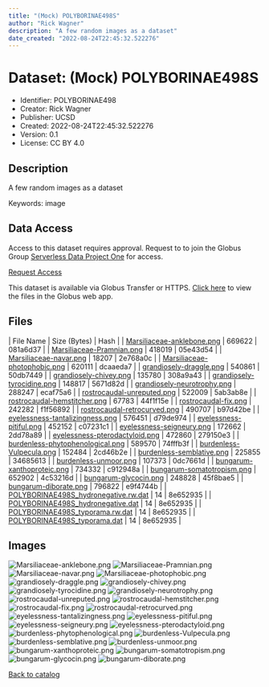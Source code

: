 ```yaml
---
title: "(Mock) POLYBORINAE498S"
author: "Rick Wagner"
description: "A few random images as a dataset"
date_created: "2022-08-24T22:45:32.522276"
---
```

# Dataset: (Mock) POLYBORINAE498S
- Identifier: POLYBORINAE498
- Creator: Rick Wagner
- Publisher: UCSD
- Created: 2022-08-24T22:45:32.522276
- Version: 0.1
- License: CC BY 4.0


## Description
A few random images as a dataset

Keywords: image


## Data Access
Access to this dataset requires approval. Request to to join the Globus Group [Serverless Data Project One](https://app.globus.org/groups/cf9d1f5b-3496-11ed-b941-972795fc9504) for access.

[Request Access](https://app.globus.org/groups/cf9d1f5b-3496-11ed-b941-972795fc9504/join)

This dataset is available via Globus Transfer or HTTPS.
[Click here](https://app.globus.org/file-manager?origin_id=527fe9c0-5782-4a2a-a097-ea2f06fe68ab&origin_path=/restricted/POLYBORINAE498/) to view the files in the Globus web app.


## Files

| File Name | Size (Bytes) | Hash |
| [Marsiliaceae-anklebone.png](https://g-079c7d.ca528.03c0.data.globus.org/restricted/POLYBORINAE498/Marsiliaceae-anklebone.png) | 669622 | 081a6d37 |
| [Marsiliaceae-Pramnian.png](https://g-079c7d.ca528.03c0.data.globus.org/restricted/POLYBORINAE498/Marsiliaceae-Pramnian.png) | 418019 | 05e43d54 |
| [Marsiliaceae-navar.png](https://g-079c7d.ca528.03c0.data.globus.org/restricted/POLYBORINAE498/Marsiliaceae-navar.png) | 18207 | 2e768a0c |
| [Marsiliaceae-photophobic.png](https://g-079c7d.ca528.03c0.data.globus.org/restricted/POLYBORINAE498/Marsiliaceae-photophobic.png) | 620111 | dcaaeda7 |
| [grandiosely-draggle.png](https://g-079c7d.ca528.03c0.data.globus.org/restricted/POLYBORINAE498/grandiosely-draggle.png) | 540861 | 50db7449 |
| [grandiosely-chivey.png](https://g-079c7d.ca528.03c0.data.globus.org/restricted/POLYBORINAE498/grandiosely-chivey.png) | 135780 | 308a9a43 |
| [grandiosely-tyrocidine.png](https://g-079c7d.ca528.03c0.data.globus.org/restricted/POLYBORINAE498/grandiosely-tyrocidine.png) | 148817 | 5671d82d |
| [grandiosely-neurotrophy.png](https://g-079c7d.ca528.03c0.data.globus.org/restricted/POLYBORINAE498/grandiosely-neurotrophy.png) | 288247 | ecaf75a6 |
| [rostrocaudal-unreputed.png](https://g-079c7d.ca528.03c0.data.globus.org/restricted/POLYBORINAE498/rostrocaudal-unreputed.png) | 522009 | 5ab3ab8e |
| [rostrocaudal-hemstitcher.png](https://g-079c7d.ca528.03c0.data.globus.org/restricted/POLYBORINAE498/rostrocaudal-hemstitcher.png) | 67783 | 44f1f15e |
| [rostrocaudal-fix.png](https://g-079c7d.ca528.03c0.data.globus.org/restricted/POLYBORINAE498/rostrocaudal-fix.png) | 242282 | f1f56892 |
| [rostrocaudal-retrocurved.png](https://g-079c7d.ca528.03c0.data.globus.org/restricted/POLYBORINAE498/rostrocaudal-retrocurved.png) | 490707 | b97d42be |
| [eyelessness-tantalizingness.png](https://g-079c7d.ca528.03c0.data.globus.org/restricted/POLYBORINAE498/eyelessness-tantalizingness.png) | 576451 | d79de974 |
| [eyelessness-pitiful.png](https://g-079c7d.ca528.03c0.data.globus.org/restricted/POLYBORINAE498/eyelessness-pitiful.png) | 452152 | c07231c1 |
| [eyelessness-seigneury.png](https://g-079c7d.ca528.03c0.data.globus.org/restricted/POLYBORINAE498/eyelessness-seigneury.png) | 172662 | 2dd78a89 |
| [eyelessness-pterodactyloid.png](https://g-079c7d.ca528.03c0.data.globus.org/restricted/POLYBORINAE498/eyelessness-pterodactyloid.png) | 472860 | 279150e3 |
| [burdenless-phytophenological.png](https://g-079c7d.ca528.03c0.data.globus.org/restricted/POLYBORINAE498/burdenless-phytophenological.png) | 589570 | 74fffb3f |
| [burdenless-Vulpecula.png](https://g-079c7d.ca528.03c0.data.globus.org/restricted/POLYBORINAE498/burdenless-Vulpecula.png) | 152484 | 2cd46b2e |
| [burdenless-semblative.png](https://g-079c7d.ca528.03c0.data.globus.org/restricted/POLYBORINAE498/burdenless-semblative.png) | 225855 | 34685613 |
| [burdenless-unmoor.png](https://g-079c7d.ca528.03c0.data.globus.org/restricted/POLYBORINAE498/burdenless-unmoor.png) | 107373 | 0dc7661d |
| [bungarum-xanthoproteic.png](https://g-079c7d.ca528.03c0.data.globus.org/restricted/POLYBORINAE498/bungarum-xanthoproteic.png) | 734332 | c912948a |
| [bungarum-somatotropism.png](https://g-079c7d.ca528.03c0.data.globus.org/restricted/POLYBORINAE498/bungarum-somatotropism.png) | 652902 | 4c53216d |
| [bungarum-glycocin.png](https://g-079c7d.ca528.03c0.data.globus.org/restricted/POLYBORINAE498/bungarum-glycocin.png) | 248828 | 45f8bae5 |
| [bungarum-diborate.png](https://g-079c7d.ca528.03c0.data.globus.org/restricted/POLYBORINAE498/bungarum-diborate.png) | 796822 | e9f4744b |
| [POLYBORINAE498S_hydronegative.rw.dat](https://g-079c7d.ca528.03c0.data.globus.org/restricted/POLYBORINAE498/POLYBORINAE498S_hydronegative.rw.dat) | 14 | 8e652935 |
| [POLYBORINAE498S_hydronegative.dat](https://g-079c7d.ca528.03c0.data.globus.org/restricted/POLYBORINAE498/POLYBORINAE498S_hydronegative.dat) | 14 | 8e652935 |
| [POLYBORINAE498S_typorama.rw.dat](https://g-079c7d.ca528.03c0.data.globus.org/restricted/POLYBORINAE498/POLYBORINAE498S_typorama.rw.dat) | 14 | 8e652935 |
| [POLYBORINAE498S_typorama.dat](https://g-079c7d.ca528.03c0.data.globus.org/restricted/POLYBORINAE498/POLYBORINAE498S_typorama.dat) | 14 | 8e652935 |


## Images
![Marsiliaceae-anklebone.png](https://g-079c7d.ca528.03c0.data.globus.org/restricted/POLYBORINAE498/Marsiliaceae-anklebone.png) ![Marsiliaceae-Pramnian.png](https://g-079c7d.ca528.03c0.data.globus.org/restricted/POLYBORINAE498/Marsiliaceae-Pramnian.png) ![Marsiliaceae-navar.png](https://g-079c7d.ca528.03c0.data.globus.org/restricted/POLYBORINAE498/Marsiliaceae-navar.png) ![Marsiliaceae-photophobic.png](https://g-079c7d.ca528.03c0.data.globus.org/restricted/POLYBORINAE498/Marsiliaceae-photophobic.png) ![grandiosely-draggle.png](https://g-079c7d.ca528.03c0.data.globus.org/restricted/POLYBORINAE498/grandiosely-draggle.png) ![grandiosely-chivey.png](https://g-079c7d.ca528.03c0.data.globus.org/restricted/POLYBORINAE498/grandiosely-chivey.png) ![grandiosely-tyrocidine.png](https://g-079c7d.ca528.03c0.data.globus.org/restricted/POLYBORINAE498/grandiosely-tyrocidine.png) ![grandiosely-neurotrophy.png](https://g-079c7d.ca528.03c0.data.globus.org/restricted/POLYBORINAE498/grandiosely-neurotrophy.png) ![rostrocaudal-unreputed.png](https://g-079c7d.ca528.03c0.data.globus.org/restricted/POLYBORINAE498/rostrocaudal-unreputed.png) ![rostrocaudal-hemstitcher.png](https://g-079c7d.ca528.03c0.data.globus.org/restricted/POLYBORINAE498/rostrocaudal-hemstitcher.png) ![rostrocaudal-fix.png](https://g-079c7d.ca528.03c0.data.globus.org/restricted/POLYBORINAE498/rostrocaudal-fix.png) ![rostrocaudal-retrocurved.png](https://g-079c7d.ca528.03c0.data.globus.org/restricted/POLYBORINAE498/rostrocaudal-retrocurved.png) ![eyelessness-tantalizingness.png](https://g-079c7d.ca528.03c0.data.globus.org/restricted/POLYBORINAE498/eyelessness-tantalizingness.png) ![eyelessness-pitiful.png](https://g-079c7d.ca528.03c0.data.globus.org/restricted/POLYBORINAE498/eyelessness-pitiful.png) ![eyelessness-seigneury.png](https://g-079c7d.ca528.03c0.data.globus.org/restricted/POLYBORINAE498/eyelessness-seigneury.png) ![eyelessness-pterodactyloid.png](https://g-079c7d.ca528.03c0.data.globus.org/restricted/POLYBORINAE498/eyelessness-pterodactyloid.png) ![burdenless-phytophenological.png](https://g-079c7d.ca528.03c0.data.globus.org/restricted/POLYBORINAE498/burdenless-phytophenological.png) ![burdenless-Vulpecula.png](https://g-079c7d.ca528.03c0.data.globus.org/restricted/POLYBORINAE498/burdenless-Vulpecula.png) ![burdenless-semblative.png](https://g-079c7d.ca528.03c0.data.globus.org/restricted/POLYBORINAE498/burdenless-semblative.png) ![burdenless-unmoor.png](https://g-079c7d.ca528.03c0.data.globus.org/restricted/POLYBORINAE498/burdenless-unmoor.png) ![bungarum-xanthoproteic.png](https://g-079c7d.ca528.03c0.data.globus.org/restricted/POLYBORINAE498/bungarum-xanthoproteic.png) ![bungarum-somatotropism.png](https://g-079c7d.ca528.03c0.data.globus.org/restricted/POLYBORINAE498/bungarum-somatotropism.png) ![bungarum-glycocin.png](https://g-079c7d.ca528.03c0.data.globus.org/restricted/POLYBORINAE498/bungarum-glycocin.png) ![bungarum-diborate.png](https://g-079c7d.ca528.03c0.data.globus.org/restricted/POLYBORINAE498/bungarum-diborate.png) 

[Back to catalog](../#datasets)

